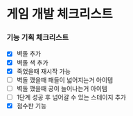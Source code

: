 # 게임 개발 체크리스트

### 기능 기획 체크리스트
- [x] 벽돌 추가
- [x] 벽돌 색 추가
- [x] 죽었을때 재시작 가능
- [ ] 벽돌 깼을때 패들이 넓어지는거 아이템
- [ ] 벽돌 깼을때 공이 늘어나는거 아이템
- [ ] 1단계 성공 후 넘어갈 수 있는 스테이지 추가
- [x] 점수판 기능
